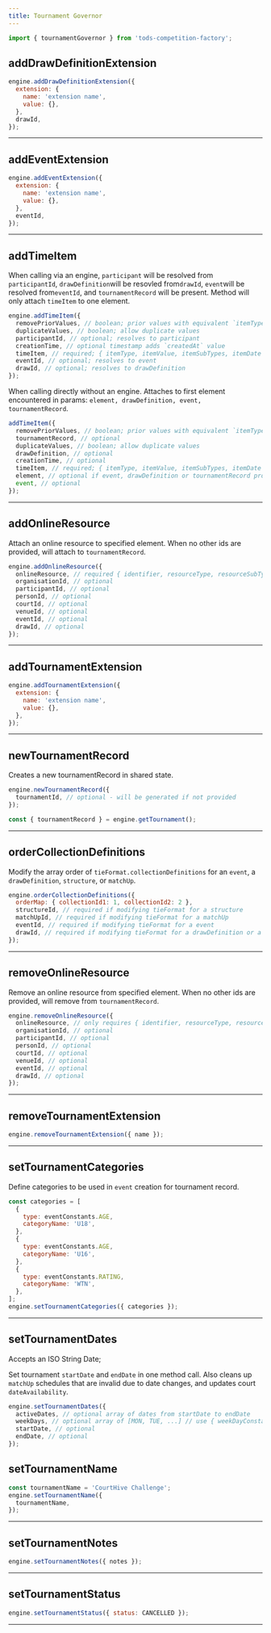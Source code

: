 ```yaml
---
title: Tournament Governor
---
```


```js
import { tournamentGovernor } from 'tods-competition-factory';
```

## addDrawDefinitionExtension

```js
engine.addDrawDefinitionExtension({
  extension: {
    name: 'extension name',
    value: {},
  },
  drawId,
});
```

---

## addEventExtension

```js
engine.addEventExtension({
  extension: {
    name: 'extension name',
    value: {},
  },
  eventId,
});
```

---

## addTimeItem

When calling via an engine, `participant` will be resolved from `participantId`, `drawDefinition`will be resovled from`drawId`, `event`will be resolved from`eventId`, and `tournamentRecord` will be present. Method will only attach `timeItem` to one element.

```js
engine.addTimeItem({
  removePriorValues, // boolean; prior values with equivalent `itemType` will be removed
  duplicateValues, // boolean; allow duplicate values
  participantId, // optional; resolves to participant
  creationTime, // optional timestamp adds `createdAt` value
  timeItem, // required; { itemType, itemValue, itemSubTypes, itemDate }
  eventId, // optional; resolves to event
  drawId, // optional; resolves to drawDefinition
});
```

When calling directly without an engine. Attaches to first element encountered in params: `element, drawDefinition, event, tournamentRecord`.

```js
addTimeItem({
  removePriorValues, // boolean; prior values with equivalent `itemType` will be removed
  tournamentRecord, // optional
  duplicateValues, // boolean; allow duplicate values
  drawDefinition, // optional
  creationTime, // optional
  timeItem, // required; { itemType, itemValue, itemSubTypes, itemDate }
  element, // optional if event, drawDefinition or tournamentRecord provided
  event, // optional
});
```

---

## addOnlineResource

Attach an online resource to specified element. When no other ids are provided, will attach to `tournamentRecord`.

```js
engine.addOnlineResource({
  onlineResource, // required { identifier, resourceType, resourceSubType, ... }
  organisationId, // optional
  participantId, // optional
  personId, // optional
  courtId, // optional
  venueId, // optional
  eventId, // optional
  drawId, // optional
});
```

---

## addTournamentExtension

```js
engine.addTournamentExtension({
  extension: {
    name: 'extension name',
    value: {},
  },
});
```

---

## newTournamentRecord

Creates a new tournamentRecord in shared state.

```js
engine.newTournamentRecord({
  tournamentId, // optional - will be generated if not provided
});

const { tournamentRecord } = engine.getTournament();
```

---

## orderCollectionDefinitions

Modify the array order of `tieFormat.collectionDefinitions` for an `event`, a `drawDefinition`, `structure`, or `matchUp`.

```js
engine.orderCollectionDefinitions({
  orderMap: { collectionId1: 1, collectionId2: 2 },
  structureId, // required if modifying tieFormat for a structure
  matchUpId, // required if modifying tieFormat for a matchUp
  eventId, // required if modifying tieFormat for a event
  drawId, // required if modifying tieFormat for a drawDefinition or a structure
});
```

---

## removeOnlineResource

Remove an online resource from specified element. When no other ids are provided, will remove from `tournamentRecord`.

```js
engine.removeOnlineResource({
  onlineResource, // only requires { identifier, resourceType, resourceSubType }
  organisationId, // optional
  participantId, // optional
  personId, // optional
  courtId, // optional
  venueId, // optional
  eventId, // optional
  drawId, // optional
});
```

---

## removeTournamentExtension

```js
engine.removeTournamentExtension({ name });
```

---

## setTournamentCategories

Define categories to be used in `event` creation for tournament record.

```js
const categories = [
  {
    type: eventConstants.AGE,
    categoryName: 'U18',
  },
  {
    type: eventConstants.AGE,
    categoryName: 'U16',
  },
  {
    type: eventConstants.RATING,
    categoryName: 'WTN',
  },
];
engine.setTournamentCategories({ categories });
```

---

## setTournamentDates

Accepts an ISO String Date;

Set tournament `startDate` and `endDate` in one method call. Also cleans up `matchUp` schedules that are invalid due to date changes, and updates court `dateAvailability`.

```js
engine.setTournamentDates({
  activeDates, // optional array of dates from startDate to endDate
  weekDays, // optional array of [MON, TUE, ...] // use { weekDayConstants }
  startDate, // optional
  endDate, // optional
});
```

## setTournamentName

```js
const tournamentName = 'CourtHive Challenge';
engine.setTournamentName({
  tournamentName,
});
```

---

## setTournamentNotes

```js
engine.setTournamentNotes({ notes });
```

---

## setTournamentStatus

```js
engine.setTournamentStatus({ status: CANCELLED });
```

---
